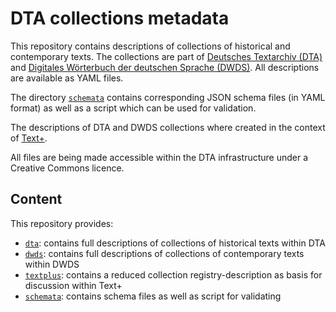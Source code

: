 # DTA collections metadata

This repository contains descriptions of collections of historical and
contemporary texts.  The collections are part of [Deutsches Textarchiv (DTA)](https://www.deutschestextarchiv.de/) and 
[Digitales Wörterbuch der deutschen Sprache (DWDS)](https://www.dwds.de/). All descriptions are available
as YAML files.

The directory [`schemata`](schemata) contains corresponding JSON schema files (in YAML format) as well as a script
which can be used for validation.

The descriptions of DTA and DWDS collections where created in the context of [Text+](https://www.text-plus.org/).

All files are being made accessible within the DTA infrastructure under a Creative Commons licence.

## Content

This repository provides:

- [`dta`](dta): contains full descriptions of collections of historical texts within DTA
- [`dwds`](dwds): contains full descriptions of collections of contemporary texts within DWDS
- [`textplus`](textplus): contains a reduced collection registry-description as basis for discussion within Text+
- [`schemata`](schemata): contains schema files as well as script for validating

<!--
## Presentation
- *Deutsches Textarchiv (DTA)/Collections*:  https://deutschestextarchiv.de/collections/
-->
